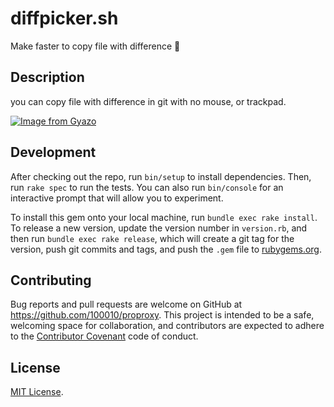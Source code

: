 # diffpicker.sh
Make faster to copy file with difference :dash:

## Description
you can copy file with difference in git with no mouse, or trackpad.

[![Image from Gyazo](https://i.gyazo.com/86f2c4d5165af83e330650cc38fd2cfa.gif)](https://gyazo.com/86f2c4d5165af83e330650cc38fd2cfa)

## Development

After checking out the repo, run `bin/setup` to install dependencies. Then, run `rake spec` to run the tests. You can also run `bin/console` for an interactive prompt that will allow you to experiment.

To install this gem onto your local machine, run `bundle exec rake install`. To release a new version, update the version number in `version.rb`, and then run `bundle exec rake release`, which will create a git tag for the version, push git commits and tags, and push the `.gem` file to [rubygems.org](https://rubygems.org).

## Contributing

Bug reports and pull requests are welcome on GitHub at https://github.com/100010/proproxy. This project is intended to be a safe, welcoming space for collaboration, and contributors are expected to adhere to the [Contributor Covenant](http://contributor-covenant.org) code of conduct.

## License

[MIT License](https://opensource.org/licenses/MIT).

